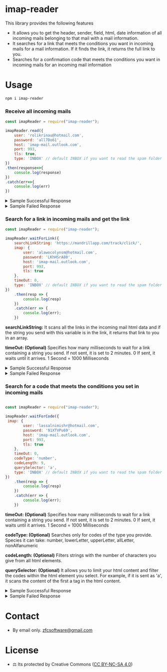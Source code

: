 # imap-reader

This library provides the following features

- It allows you to get the header, sender, field, html, date information of all incoming mails belonging to that mail with a mail information.
- It searches for a link that meets the conditions you want in incoming mails for a mail information. If it finds the link, it returns the full link to you.
- Searches for a confirmation code that meets the conditions you want in incoming mails for an incoming mail information

# Usage


```bash
npm i imap-reader
```


### Receive all incoming mails

```js
const imapReader = require("imap-reader");

imapReader.read({
    user: 'rolikrinau@hotmail.com',
    password: 'all7Do61',
    host: 'imap-mail.outlook.com',
    port: 993,
    tls: true,
    type: 'INBOX' // default INBOX if you want to read the spam folder you should type Junk
})
.then(response=>{
    console.log(response)
})
.catch(err=>{
    console.log(err)
})
```


<details>
<summary>Sample Successful Response</summary>

```js
{
    "status": true,
    "data": {
        "inbox_length": 3,
        "inbox_data": [
            {
                "html": "<html data>",
                "subject": "Yeni Outlook.com hesabınıza hoş geldiniz",
                "from": [
                    {
                        "address": "no-reply@microsoft.com",
                        "name": "Outlook Ekibi"
                    }
                ],
                "to": [
                    {
                        "address": "rolikrinau@hotmail.com",
                        "name": "roli krina"
                    }
                ],
                "date": "2023-09-23T16:28:53.000Z"
            },
            {
                "html": "<html data>",
                "subject": "OpenAI - Verify your email",
                "from": [
                    {
                        "address": "noreply@tm.openai.com",
                        "name": "OpenAI"
                    }
                ],
                "to": [
                    {
                        "address": "rolikrinau@hotmail.com",
                        "name": ""
                    }
                ],
                "date": "2023-09-23T16:29:00.000Z"
            },
            {
                "html": "<html data>",
                "subject": "Test Mail",
                "from": [
                    {
                        "address": "help@wmaster.net",
                        "name": "WM AI"
                    }
                ],
                "to": [
                    {
                        "address": "rolikrinau@hotmail.com",
                        "name": ""
                    }
                ],
                "date": "2023-09-23T17:11:59.000Z"
            }
        ]
    }
}

```

</details>

<details>
<summary>Sample Failed Response</summary>

```js
{
    status: false,
    data: 'LOGIN failed.'
}

```

</details>

### Search for a link in incoming mails and get the link

```js
const imapReader = require("imap-reader");

imapReader.waitForLink({
    searchLinkString: 'https://mandrillapp.com/track/click/',
    imap: {
        user: 'alawocolynsm@hotmail.com',
        password: 'LKhHSrA80',
        host: 'imap-mail.outlook.com',
        port: 993,
        tls: true
    },
    timeOut: 0,
    type: 'INBOX' // default INBOX if you want to read the spam folder you should type Junk
})
    .then(resp => {
        console.log(resp)
    })
    .catch(err => {
        console.log(err);
    })

```

**searchLinkString:** It scans all the links in the incoming mail html data and if the string you send with this variable is in the link, it returns that link to you in an array.

**timeOut: (Optional)** Specifies how many milliseconds to wait for a link containing a string you send. If not sent, it is set to 2 minutes. 0 If sent, it waits until it arrives. 1 Second = 1000 Milliseconds


<details>
<summary>Sample Successful Response</summary>

```js

{
    status: true,
    data: [
        'https://mandrillapp.com/track/click/31165340/auth0.openai.com?p=eyjzijoilvh4vc1xt2nocmyyvkn1ckturuz4zffwv05jiiwidii6mswicci6intcinvcijozmte2ntm0mcxcinzcijoxlfwidxjsxci6xcjodhrwczpcxfwvxfxcl2f1dggwlm9wzw5has5jb21cxfwvdvxcxc9lbwfpbc12zxjpzmljyxrpb24_dglja2v0ptlobdvzrnzyowjzb0x1au5juktuqjfks0nmbfe3ahf3i1wilfwiawrcijpcimfhnjcwmmrlyjgxodrlmde4ndrlodnmogy1odjlnzuwxcisxcj1cmxfawrzxci6w1wimwm3otuymjnimmq0ymuwmjbmzdjhntbmmmm5yzqxzjewmthlndu0y1wixx0ifq'
        ]
}

```

</details>


<details>
<summary>Sample Failed Response</summary>

```js

{
    status: false,
    data: 'No mail with the link was received within the specified time'
}

```

</details>

### Search for a code that meets the conditions you set in incoming mails


```js

const imapReader = require("imap-reader");

imapReader.waitForCode({
 imap: {
        user: 'lassalnimishr@hotmail.com',
        password: '91XTVPu69',
        host: 'imap-mail.outlook.com',
        port: 993,
        tls: true
    },
    timeOut: 0,
    codeType: 'number',
    codeLength: 9,
    querySelector: 'a',
    type: 'INBOX' // default INBOX if you want to read the spam folder you should type Junk
})
    .then(resp => {
        console.log(resp)
    })
    .catch(err => {
        console.log(err);
    })

```

   **timeOut: (Optional)** Specifies how many milliseconds to wait for a link containing a string you send. If not sent, it is set to 2 minutes. 0 If sent, it waits until it arrives. 1 Second = 1000 Milliseconds
   
   **codeType: (Optional)** Searches only for codes of the type you provide. Species it can take: number, lowerLetter, upperLetter, allLetter, nonAlfanumeric

   **codeLength: (Optional)** Filters strings with the number of characters you give from all html elements.

   **querySelector: (Optional)** It allows you to limit your html content and filter the codes within the html element you select. For example, if it is sent as 'a', it scans the content of the first a tag in the html content.


<details>
<summary>Sample Successful Response</summary>

```js

{
    status: true,
    data: ['542569865']
}

```

</details>


<details>
<summary>Sample Failed Response</summary>

```js

{
    status: false,
    data: 'No mail with the code was received within the specified time'
}

```

</details>



# Contact 
- By email only. zfcsoftware@gmail.com


# License 
- ⚖️ Its protected by Creative Commons ([CC BY-NC-SA 4.0](https://creativecommons.org/licenses/by-nc-sa/4.0/))

